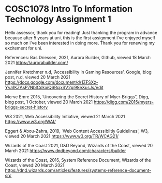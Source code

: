 # COSC1078 Intro To Information Technology Assignment 1

Hello assessor, thank you for reading! Just thanking the program in advance because after 5 years at uni, this is the first assignment I've enjoyed myself so much on I've been interested in doing more. Thank you for renewing my excitement for uni.


References:
Bas Driessen, 2021, Aurora Builder, Github, viewed 18 March 2021 <https://aurorabuilder.com/>

Jennifer Kretchmer n.d, ‘Accessibility in Gaming Resources’, Google, blog post, n.d, viewed 20 March 2021 <https://docs.google.com/document/d/1ZFSXz-Yva1KZAsP7NblCdkoiQ6RcjxSV2gj98eXusJs/edit>

Merve Emre 2015, ‘Uncovering the Secret History of Myer-Briggs”, Digg, blog post, 1 October, viewed 20 March 2021 <https://digg.com/2015/myers-briggs-secret-history>

W3 2021, Web Accessibility Initiative, viewed 21 March 2021 <https://www.w3.org/WAI/>

Eggert & Abou-Zahra, 2019, 'Web Content Accessibiltiy Guidelines', W3, viewed 20 March 2021 <https://www.w3.org/TR/WCAG21/>

Wizards of the Coast 2021, D&D Beyond, Wizards of the Coast, viewed 20 March 2021
<https://www.dndbeyond.com/characters/builder>

Wizards of the Coast, 2016, System Reference Document, Wizards of the Coast, viewed 20 March 2021 <https://dnd.wizards.com/articles/features/systems-reference-document-srd>
